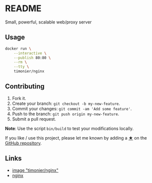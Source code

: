 # README

Small, powerful, scalable web/proxy server

## Usage

```sh
docker run \
    --interactive \
    --publish 80:80 \
    --rm \
    --tty \
    timonier/nginx
```

## Contributing

1. Fork it.
2. Create your branch: `git checkout -b my-new-feature`.
3. Commit your changes: `git commit -am 'Add some feature'`.
4. Push to the branch: `git push origin my-new-feature`.
5. Submit a pull request.

__Note__: Use the script `bin/build` to test your modifications locally.

If you like / use this project, please let me known by adding a [★](https://help.github.com/articles/about-stars/) on the [GitHub repository](https://github.com/timonier/nginx).

## Links

* [image "timonier/nginx"](https://hub.docker.com/r/timonier/nginx/)
* [nginx](https://nginx.org/)
